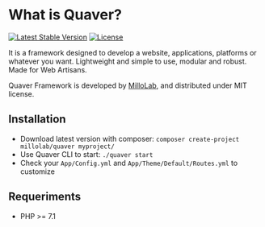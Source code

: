 What is Quaver?
===============
[![Latest Stable Version](https://img.shields.io/packagist/v/millolab/quaver.svg?style=flat-square)](https://packagist.org/packages/millolab/quaver) [![License](https://img.shields.io/packagist/l/millolab/quaver.svg?style=flat-square)](https://packagist.org/packages/millolab/quaver)

It is a framework designed to develop a website, applications, platforms or whatever you want. Lightweight and simple to use, modular and robust. Made for Web Artisans.

Quaver Framework is developed by [MilloLab](http://millolab.com), and distributed under MIT license.

Installation
------------
* Download latest version with composer: `composer create-project millolab/quaver myproject/`
* Use Quaver CLI to start: `./quaver start`
* Check your `App/Config.yml` and `App/Theme/Default/Routes.yml` to customize

Requeriments
------------
* PHP >= 7.1
